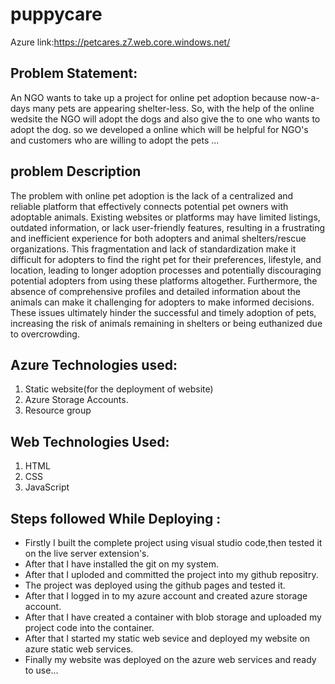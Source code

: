 # puppycare
Azure link:https://petcares.z7.web.core.windows.net/
## Problem Statement:
An NGO wants to take up a project for online pet adoption because now-a-days many pets are appearing shelter-less. So, with the help of the online wedsite the NGO will adopt the dogs and also give the to one who wants to adopt the dog. so we developed a online which will be helpful for NGO's and customers who are willing to adopt the pets ...

## problem Description

The problem with online pet adoption is the lack of a centralized and reliable platform that effectively connects potential pet owners with adoptable animals. Existing websites or platforms may have limited listings, outdated information, or lack user-friendly features, resulting in a frustrating and inefficient experience for both adopters and animal shelters/rescue organizations. This fragmentation and lack of standardization make it difficult for adopters to find the right pet for their preferences, lifestyle, and location, leading to longer adoption processes and potentially discouraging potential adopters from using these platforms altogether. Furthermore, the absence of comprehensive profiles and detailed information about the animals can make it challenging for adopters to make informed decisions. These issues ultimately hinder the successful and timely adoption of pets, increasing the risk of animals remaining in shelters or being euthanized due to overcrowding.

## Azure Technologies used:
1. Static website(for the deployment of website)
2. Azure Storage Accounts.
3.  Resource group

## Web Technologies Used:
1. HTML
2. CSS
3. JavaScript

## Steps followed While Deploying :
* Firstly I built the complete project using visual studio code,then tested it on the live server extension's.
* After that I have installed the git on my system.
* After that I uploded and committed the project into my github repositry.
* The project was deployed using the github pages and tested it.
* After that I logged in to my azure account and created azure storage account.
* After that I have created a container with blob storage and uploaded my project code into the container.
* After that I started my static web sevice and deployed my website on azure static web services.
* Finally my website was deployed on the azure web services and ready to use...


